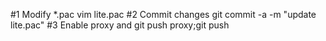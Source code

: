 #1 Modify *.pac
vim lite.pac
#2 Commit changes
git commit -a -m "update lite.pac"
#3 Enable proxy and git push
proxy;git push
